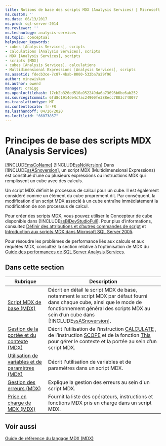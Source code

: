 ```yaml
---
title: Notions de base des scripts MDX (Analysis Services) | Microsoft Docs
ms.custom: ''
ms.date: 06/13/2017
ms.prod: sql-server-2014
ms.reviewer: ''
ms.technology: analysis-services
ms.topic: conceptual
helpviewer_keywords:
- cubes [Analysis Services], scripts
- calculations [Analysis Services], scripts
- MDX [Analysis Services], scripts
- scripts [MDX]
- cubes [Analysis Services], calculations
- Multidimensional Expressions [Analysis Services], scripts
ms.assetid: fdecb3ce-7c87-4bab-8000-532ba7a29f96
author: minewiskan
ms.author: owend
manager: craigg
ms.openlocfilehash: 17cb2b326ed510a952249da6a73693b6be6ab252
ms.sourcegitcommit: 6fd8c1914de4c7ac24900fe388ecc7883c740077
ms.translationtype: MT
ms.contentlocale: fr-FR
ms.lasthandoff: 04/26/2020
ms.locfileid: "66073857"
---
```

# <a name="mdx-scripting-fundamentals-analysis-services"></a>Principes de base des scripts MDX (Analysis Services)
  [!INCLUDE[msCoName](../../../includes/msconame-md.md)] [!INCLUDE[ssNoVersion](../../../includes/ssnoversion-md.md)] Dans [!INCLUDE[ssASnoversion](../../../includes/ssasnoversion-md.md)], un script MDX (Multidimensional Expressions) est constitué d’une ou plusieurs expressions ou instructions MDX qui remplissent un cube avec des calculs.  
  
 Un script MDX définit le processus de calcul pour un cube. Il est également considéré comme un élément du cube proprement dit. Par conséquent, la modification d'un script MDX associé à un cube entraîne immédiatement la modification de son processus de calcul.  
  
 Pour créer des scripts MDX, vous pouvez utiliser le Concepteur de cube disponible dans [!INCLUDE[ssBIDevStudioFull](../../../includes/ssbidevstudiofull-md.md)]. Pour plus d’informations, consultez [Définir des attributions et d’autres commandes de script](../define-assignments-and-other-script-commands.md) et [Introduction aux scripts MDX dans Microsoft SQL Server 2005](https://go.microsoft.com/fwlink/?LinkId=81892).  
  
 Pour résoudre les problèmes de performance liés aux calculs et aux requêtes MDX, consultez la section relative à l’optimisation de MDX du [Guide des performances de SQL Server Analysis Services](https://go.microsoft.com/fwlink/p/?LinkId=399050).  
  
## <a name="in-this-section"></a>Dans cette section  
  
|Rubrique|Description|  
|-----------|-----------------|  
|[Script MDX de base &#40;MDX&#41;](the-basic-mdx-script-mdx.md)|Décrit en détail le script MDX de base, notamment le script MDX par défaut fourni dans chaque cube, ainsi que le mode de fonctionnement général des scripts MDX au sein d’un cube dans [!INCLUDE[ssASnoversion](../../../includes/ssasnoversion-md.md)].|  
|[Gestion de la portée et du contexte &#40;MDX&#41;](managing-scope-and-context-mdx.md)|Décrit l’utilisation de l’instruction [CALCULATE](/sql/mdx/mdx-scripting-calculate) , de l’instruction [SCOPE](/sql/mdx/mdx-scripting-scope) et de la fonction [This](/sql/mdx/this-mdx) pour gérer le contexte et la portée au sein d’un script MDX.|  
|[Utilisation de variables et de paramètres &#40;MDX&#41;](using-variables-and-parameters-mdx.md)|Décrit l'utilisation de variables et de paramètres dans un script MDX.|  
|[Gestion des erreurs &#40;MDX&#41;](error-handling-mdx.md)|Explique la gestion des erreurs au sein d'un script MDX.|  
|[Prise en charge de MDX &#40;MDX&#41;](supported-mdx-mdx.md)|Fournit la liste des opérateurs, instructions et fonctions MDX pris en charge dans un script MDX.|  
  
## <a name="see-also"></a>Voir aussi  
 [Guide de référence du langage MDX &#40;MDX&#41;](/sql/mdx/mdx-language-reference-mdx)  
  
  
